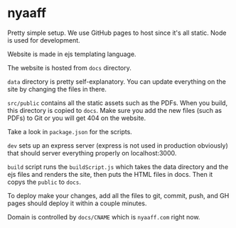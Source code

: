 # nyaaff

Pretty simple setup. We use GitHub pages to host since it's all static. Node is
used for development.

Website is made in ejs templating language.

The website is hosted from `docs` directory.

`data` directory is pretty self-explanatory. You can update everything on the
site by changing the files in there.

`src/public` contains all the static assets such as the PDFs. When you build,
this directory is copied to `docs`. Make sure you add the new files (such as
PDFs) to Git or you will get 404 on the website.

Take a look in `package.json` for the scripts.

`dev` sets up an express server (express is not used in production obviously)
that should server everything properly on localhost:3000.

`build` script runs the `buildScript.js` which takes the data directory and the
ejs files and renders the site, then puts the HTML files in docs. Then it copys
the `public` to `docs`.

To deploy make your changes, add all the files to git, commit, push, and GH
pages should deploy it within a couple minutes.

Domain is controlled by `docs/CNAME` which is `nyaaff.com` right now.
